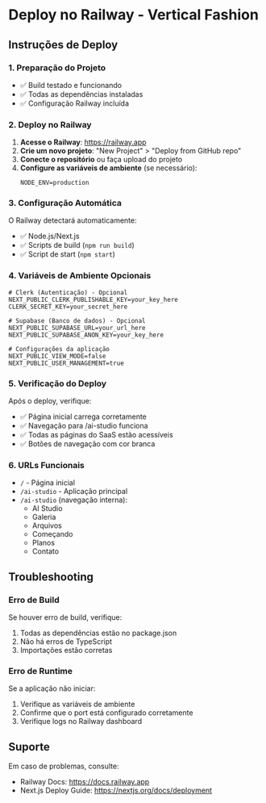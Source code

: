 # Deploy no Railway - Vertical Fashion

## Instruções de Deploy

### 1. Preparação do Projeto
- ✅ Build testado e funcionando
- ✅ Todas as dependências instaladas
- ✅ Configuração Railway incluída

### 2. Deploy no Railway

1. **Acesse o Railway**: https://railway.app
2. **Crie um novo projeto**: "New Project" > "Deploy from GitHub repo"
3. **Conecte o repositório** ou faça upload do projeto
4. **Configure as variáveis de ambiente** (se necessário):
   ```
   NODE_ENV=production
   ```

### 3. Configuração Automática
O Railway detectará automaticamente:
- ✅ Node.js/Next.js
- ✅ Scripts de build (`npm run build`)
- ✅ Script de start (`npm start`)

### 4. Variáveis de Ambiente Opcionais
```env
# Clerk (Autenticação) - Opcional
NEXT_PUBLIC_CLERK_PUBLISHABLE_KEY=your_key_here
CLERK_SECRET_KEY=your_secret_here

# Supabase (Banco de dados) - Opcional  
NEXT_PUBLIC_SUPABASE_URL=your_url_here
NEXT_PUBLIC_SUPABASE_ANON_KEY=your_key_here

# Configurações da aplicação
NEXT_PUBLIC_VIEW_MODE=false
NEXT_PUBLIC_USER_MANAGEMENT=true
```

### 5. Verificação do Deploy
Após o deploy, verifique:
- ✅ Página inicial carrega corretamente
- ✅ Navegação para /ai-studio funciona
- ✅ Todas as páginas do SaaS estão acessíveis
- ✅ Botões de navegação com cor branca

### 6. URLs Funcionais
- `/` - Página inicial
- `/ai-studio` - Aplicação principal
- `/ai-studio` (navegação interna):
  - AI Studio
  - Galeria  
  - Arquivos
  - Começando
  - Planos
  - Contato

## Troubleshooting

### Erro de Build
Se houver erro de build, verifique:
1. Todas as dependências estão no package.json
2. Não há erros de TypeScript
3. Importações estão corretas

### Erro de Runtime
Se a aplicação não iniciar:
1. Verifique as variáveis de ambiente
2. Confirme que o port está configurado corretamente
3. Verifique logs no Railway dashboard

## Suporte
Em caso de problemas, consulte:
- Railway Docs: https://docs.railway.app
- Next.js Deploy Guide: https://nextjs.org/docs/deployment

